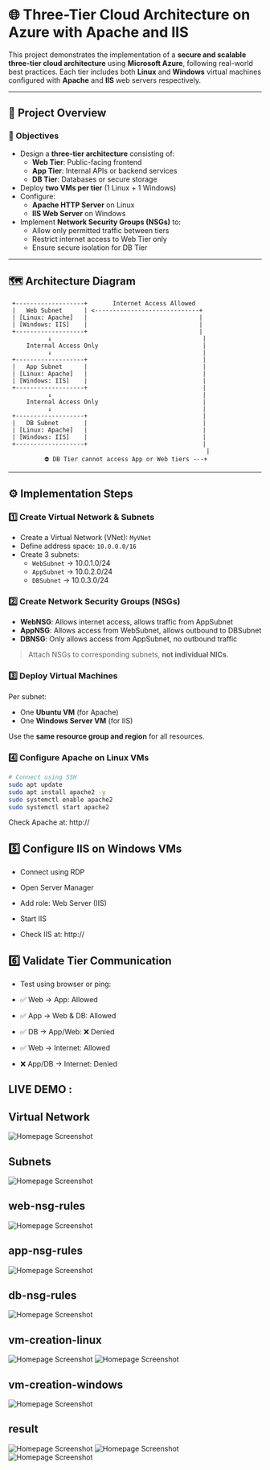 # 🌐 Three-Tier Cloud Architecture on Azure with Apache and IIS

This project demonstrates the implementation of a **secure and scalable three-tier cloud architecture** using **Microsoft Azure**, following real-world best practices. Each tier includes both **Linux** and **Windows** virtual machines configured with **Apache** and **IIS** web servers respectively.

---

## 📁 Project Overview

### 📌 Objectives

- Design a **three-tier architecture** consisting of:
  - **Web Tier**: Public-facing frontend
  - **App Tier**: Internal APIs or backend services
  - **DB Tier**: Databases or secure storage
- Deploy **two VMs per tier** (1 Linux + 1 Windows)
- Configure:
  - **Apache HTTP Server** on Linux
  - **IIS Web Server** on Windows
- Implement **Network Security Groups (NSGs)** to:
  - Allow only permitted traffic between tiers
  - Restrict internet access to Web Tier only
  - Ensure secure isolation for DB Tier

---

## 🗺️ Architecture Diagram

     +-------------------+       Internet Access Allowed
     |   Web Subnet      | <-----------------------------+
     | [Linux: Apache]   |                               |
     | [Windows: IIS]    |                               |
     +-------------------+                               |
               ↓                                          |
         Internal Access Only                             |
               ↓                                          |
     +-------------------+                                |
     |   App Subnet      |                                |
     | [Linux: Apache]   |                                |
     | [Windows: IIS]    |                                |
     +-------------------+                                |
               ↓                                          |
         Internal Access Only                             |
               ↓                                          |
     +-------------------+                                |
     |   DB Subnet       |                                |
     | [Linux: Apache]   |                                |
     | [Windows: IIS]    |                                |
     +-------------------+                                |
                                                           |
              ⛔ DB Tier cannot access App or Web tiers ---+

---

## ⚙️ Implementation Steps

### 1️⃣ Create Virtual Network & Subnets

- Create a Virtual Network (VNet): `MyVNet`
- Define address space: `10.0.0.0/16`
- Create 3 subnets:
  - `WebSubnet` → 10.0.1.0/24
  - `AppSubnet` → 10.0.2.0/24
  - `DBSubnet`  → 10.0.3.0/24

### 2️⃣ Create Network Security Groups (NSGs)

- **WebNSG**: Allows internet access, allows traffic from AppSubnet
- **AppNSG**: Allows access from WebSubnet, allows outbound to DBSubnet
- **DBNSG**: Only allows access from AppSubnet, no outbound traffic

> Attach NSGs to corresponding subnets, **not individual NICs**.

### 3️⃣ Deploy Virtual Machines

Per subnet:
- One **Ubuntu VM** (for Apache)
- One **Windows Server VM** (for IIS)

Use the **same resource group and region** for all resources.

### 4️⃣ Configure Apache on Linux VMs

```bash
# Connect using SSH
sudo apt update
sudo apt install apache2 -y
sudo systemctl enable apache2
sudo systemctl start apache2
```

Check Apache at: http://<Public-IP-of-Web-Linux-VM>

## 5️⃣ Configure IIS on Windows VMs
- Connect using RDP

- Open Server Manager

- Add role: Web Server (IIS)

- Start IIS

- Check IIS at: http://<Public-IP-of-Web-Windows-VM>

## 6️⃣ Validate Tier Communication
- Test using browser or ping:

- ✅ Web → App: Allowed

- ✅ App → Web & DB: Allowed

- ✅ DB → App/Web: ❌ Denied

- ✅ Web → Internet: Allowed

- ❌ App/DB → Internet: Denied


## LIVE DEMO : 
## Virtual Network 
![Homepage Screenshot](assets/Screenshot%202025-07-04%20141403.png)
## Subnets
![Homepage Screenshot](assets/Screenshot%202025-07-04%20141438.png)
## web-nsg-rules
![Homepage Screenshot](assets/Screenshot%202025-07-04%20141504.png)
## app-nsg-rules
![Homepage Screenshot](assets/Screenshot%202025-07-04%20141539.png)
## db-nsg-rules
![Homepage Screenshot](assets/Screenshot%202025-07-04%20141519.png)
## vm-creation-linux
![Homepage Screenshot](assets/Screenshot%202025-07-04%20141611.png)
![Homepage Screenshot](assets/Screenshot%202025-07-04%20141632.png)
## vm-creation-windows
![Homepage Screenshot](assets/Screenshot%202025-07-04%20141641.png)
## result
![Homepage Screenshot](assets/Screenshot%202025-07-04%20131335.png)
![Homepage Screenshot](assets/Screenshot%202025-07-04%20132916.png)
![Homepage Screenshot](aassets/Screenshot%202025-07-04%20133006.png)

